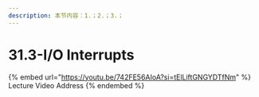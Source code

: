 ```yaml
---
description: 本节内容：1.；2.；3.；
---
```


# 31.3-I/O Interrupts

{% embed url="https://youtu.be/742FE56AIoA?si=tElLiftGNGYDTfNm" %}
Lecture Video Address
{% endembed %}
